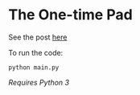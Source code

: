 # The One-time Pad

See the post [here](https://conordeegan.dev/post/unicity-distance-one-time-pad)

To run the code:

```
python main.py
```

*Requires Python 3*